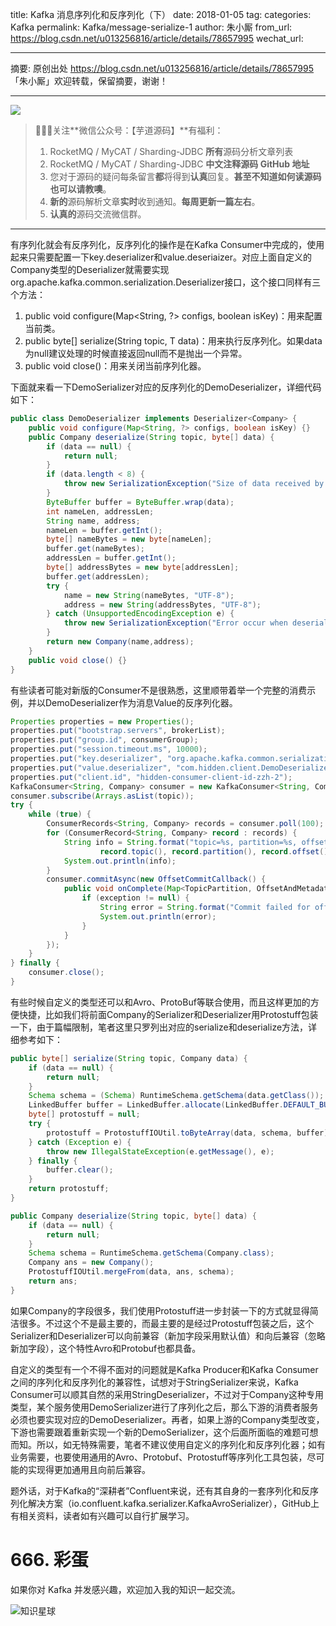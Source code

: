 title: Kafka 消息序列化和反序列化（下）
date: 2018-01-05
tag: 
categories: Kafka
permalink: Kafka/message-serialize-1
author: 朱小厮
from_url: https://blog.csdn.net/u013256816/article/details/78657995
wechat_url: 

-------

摘要: 原创出处 https://blog.csdn.net/u013256816/article/details/78657995 「朱小厮」欢迎转载，保留摘要，谢谢！

-------

![](http://www.iocoder.cn/images/common/wechat_mp_2017_07_31.jpg)

> 🙂🙂🙂关注**微信公众号：【芋道源码】**有福利：
> 1. RocketMQ / MyCAT / Sharding-JDBC **所有**源码分析文章列表
> 2. RocketMQ / MyCAT / Sharding-JDBC **中文注释源码 GitHub 地址**
> 3. 您对于源码的疑问每条留言**都**将得到**认真**回复。**甚至不知道如何读源码也可以请教噢**。
> 4. **新的**源码解析文章**实时**收到通知。**每周更新一篇左右**。
> 5. **认真的**源码交流微信群。

-------

有序列化就会有反序列化，反序列化的操作是在Kafka Consumer中完成的，使用起来只需要配置一下key.deserializer和value.deseriaizer。对应上面自定义的Company类型的Deserializer就需要实现org.apache.kafka.common.serialization.Deserializer接口，这个接口同样有三个方法：

1. public void configure(Map<String, ?> configs, boolean isKey)：用来配置当前类。
2. public byte[] serialize(String topic, T data)：用来执行反序列化。如果data为null建议处理的时候直接返回null而不是抛出一个异常。
3. public void close()：用来关闭当前序列化器。

下面就来看一下DemoSerializer对应的反序列化的DemoDeserializer，详细代码如下：

```Java
public class DemoDeserializer implements Deserializer<Company> {
    public void configure(Map<String, ?> configs, boolean isKey) {}
    public Company deserialize(String topic, byte[] data) {
        if (data == null) {
            return null;
        }
        if (data.length < 8) {
            throw new SerializationException("Size of data received by DemoDeserializer is shorter than expected!");
        }
        ByteBuffer buffer = ByteBuffer.wrap(data);
        int nameLen, addressLen;
        String name, address;
        nameLen = buffer.getInt();
        byte[] nameBytes = new byte[nameLen];
        buffer.get(nameBytes);
        addressLen = buffer.getInt();
        byte[] addressBytes = new byte[addressLen];
        buffer.get(addressLen);
        try {
            name = new String(nameBytes, "UTF-8");
            address = new String(addressBytes, "UTF-8");
        } catch (UnsupportedEncodingException e) {
            throw new SerializationException("Error occur when deserializing!");
        }
        return new Company(name,address);
    }
    public void close() {}
}
```

有些读者可能对新版的Consumer不是很熟悉，这里顺带着举一个完整的消费示例，并以DemoDeserializer作为消息Value的反序列化器。

```Java
Properties properties = new Properties();
properties.put("bootstrap.servers", brokerList);
properties.put("group.id", consumerGroup);
properties.put("session.timeout.ms", 10000);
properties.put("key.deserializer", "org.apache.kafka.common.serialization.StringDeserializer");
properties.put("value.deserializer", "com.hidden.client.DemoDeserializer");
properties.put("client.id", "hidden-consumer-client-id-zzh-2");
KafkaConsumer<String, Company> consumer = new KafkaConsumer<String, Company>(properties);
consumer.subscribe(Arrays.asList(topic));
try {
    while (true) {
        ConsumerRecords<String, Company> records = consumer.poll(100);
        for (ConsumerRecord<String, Company> record : records) {
            String info = String.format("topic=%s, partition=%s, offset=%d, consumer=%s, country=%s",
                    record.topic(), record.partition(), record.offset(), record.key(), record.value());
            System.out.println(info);
        }
        consumer.commitAsync(new OffsetCommitCallback() {
            public void onComplete(Map<TopicPartition, OffsetAndMetadata> offsets, Exception exception) {
                if (exception != null) {
                    String error = String.format("Commit failed for offsets {}", offsets, exception);
                    System.out.println(error);
                }
            }
        });
    }
} finally {
    consumer.close();
}
```

有些时候自定义的类型还可以和Avro、ProtoBuf等联合使用，而且这样更加的方便快捷，比如我们将前面Company的Serializer和Deserializer用Protostuff包装一下，由于篇幅限制，笔者这里只罗列出对应的serialize和deserialize方法，详细参考如下：

```Java
public byte[] serialize(String topic, Company data) {
    if (data == null) {
        return null;
    }
    Schema schema = (Schema) RuntimeSchema.getSchema(data.getClass());
    LinkedBuffer buffer = LinkedBuffer.allocate(LinkedBuffer.DEFAULT_BUFFER_SIZE);
    byte[] protostuff = null;
    try {
        protostuff = ProtostuffIOUtil.toByteArray(data, schema, buffer);
    } catch (Exception e) {
        throw new IllegalStateException(e.getMessage(), e);
    } finally {
        buffer.clear();
    }
    return protostuff;
}

public Company deserialize(String topic, byte[] data) {
    if (data == null) {
        return null;
    }
    Schema schema = RuntimeSchema.getSchema(Company.class);
    Company ans = new Company();
    ProtostuffIOUtil.mergeFrom(data, ans, schema);
    return ans;
}
```

如果Company的字段很多，我们使用Protostuff进一步封装一下的方式就显得简洁很多。不过这个不是最主要的，而最主要的是经过Protostuff包装之后，这个Serializer和Deserializer可以向前兼容（新加字段采用默认值）和向后兼容（忽略新加字段），这个特性Avro和Protobuf也都具备。

自定义的类型有一个不得不面对的问题就是Kafka Producer和Kafka Consumer之间的序列化和反序列化的兼容性，试想对于StringSerializer来说，Kafka Consumer可以顺其自然的采用StringDeserializer，不过对于Company这种专用类型，某个服务使用DemoSerializer进行了序列化之后，那么下游的消费者服务必须也要实现对应的DemoDeserializer。再者，如果上游的Company类型改变，下游也需要跟着重新实现一个新的DemoSerializer，这个后面所面临的难题可想而知。所以，如无特殊需要，笔者不建议使用自定义的序列化和反序列化器；如有业务需要，也要使用通用的Avro、Protobuf、Protostuff等序列化工具包装，尽可能的实现得更加通用且向前后兼容。

题外话，对于Kafka的“深耕者”Confluent来说，还有其自身的一套序列化和反序列化解决方案（io.confluent.kafka.serializer.KafkaAvroSerializer），GitHub上有相关资料，读者如有兴趣可以自行扩展学习。

# 666. 彩蛋

如果你对 Kafka 并发感兴趣，欢迎加入我的知识一起交流。

![知识星球](http://www.iocoder.cn/images/Architecture/2017_12_29/01.png)
